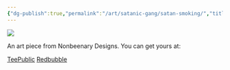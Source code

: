 ```yaml
---
{"dg-publish":true,"permalink":"/art/satanic-gang/satan-smoking/","title":"Satan Smoking","tags":["Art","Atheism and Religion"]}
---
```



![](https://baserow-media.ams3.digitaloceanspaces.com/user_files/QLd01fA5Mv9Rv8mndMzFgFEQbzBYtw8M_1cc59bd1d3a69bd8555dd8e301737f33cea7d59bbd0c680c1228a3ce2aab6700.webp)

An art piece from Nonbeenary Designs. You can get yours at:

[TeePublic](https://www.teepublic.com/t-shirt/46633950-satan-having-a-smoke)
[Redbubble](https://www.redbubble.com/shop/ap/147114416?ref=studio-promote)
